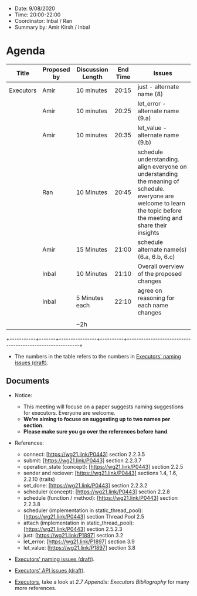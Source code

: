 * Date: 9/08/2020
* Time: 20:00-22:00
* Coordinator: Inbal / Ran
* Summary by: Amir Kirsh / Inbal

# Agenda
| Title     | Proposed by | Discussion Length | End Time | Issues                            |
|-----------|-------------|-------------------|----------|-----------------------------------|
| Executors | Amir  | 10 minutes     | 20:15    | just - alternate name (8)                                |
|           | Amir  | 10 minutes     | 20:25    | let_error - alternate name (9.a)                         |
|           | Amir  | 10 minutes     | 20:35    | let_value - alternate name (9.b)                         |
|           | Ran   | 10 Minutes     | 20:45    | schedule understanding. <br/>align everyone on understanding the meaning of schedule. <br/> everyone are welcome to learn the topic before the meeting and share their insights |                                  |
|           | Amir  | 15 Minutes     | 21:00    | schedule alternate name(s) (6.a, 6.b, 6.c)               |
|           | Inbal | 10 Minutes     | 21:10    | Overall overview of the proposed changes                 |
|           | Inbal | 5 Minutes each | 22:10    | agree on reasoning for each name changes                 |
|           |       |                |          |                             |
|           |       | ~2h            |          |                                                          |
+-----------+-------+----------------+----------+----------------------------------------------------------+

* The numbers in the table refers to the numbers in [Executors' naming issues (draft)](https://docs.google.com/document/d/1AXgg3-sMhYFNv0UJ95K1XQiNBbk9wQ16t6lY5YVidtQ/edit?usp=sharing).

## Documents

* Notice: 
  * This meeting will focuse on a paper suggests naming suggestions for executors. Everyone are welcome. 
  * **We're aiming to focuse on suggesting up to two names per section**. 
  * **Please make sure you go over the references before hand**.

* References:
  * connect: [https://wg21.link/P0443] section 2.2.3.5
  * submit: [https://wg21.link/P0443] section 2.2.3.7
  * operation_state (concept): [https://wg21.link/P0443] section 2.2.5
  * sender and reciever: [https://wg21.link/P0443] sections 1.4, 1.6, 2.2.10 (traits)
  * set_done: [https://wg21.link/P0443] section 2.2.3.2
  * scheduler (concept): [https://wg21.link/P0443] section 2.2.8
  * schedule (function / method): [https://wg21.link/P0443] section 2.2.3.8
  * scheduler (implementation in static_thread_pool): [https://wg21.link/P0443] section Thread Pool 2.5
  * attach (implementation in static_thread_pool): [https://wg21.link/P0443] section 2.5.2.3
  * just: [https://wg21.link/P1897] section 3.2
  * let_error: [https://wg21.link/P1897] section 3.9
  * let_value: [https://wg21.link/P1897] section 3.8
  
  
* [Executors' naming issues (draft)](https://docs.google.com/document/d/1AXgg3-sMhYFNv0UJ95K1XQiNBbk9wQ16t6lY5YVidtQ/edit?usp=sharing).
* [Executors' API issues (draft)](https://docs.google.com/document/d/1qL6PdH-O_T0KgqtKp6sQxqrGbD3DFs3w842jdQA6Qhg/edit?usp=sharing).
* [Executors](wg21.link/p0443), take a look at _2.7 Appendix: Executors Bibilography_ for many more references.
